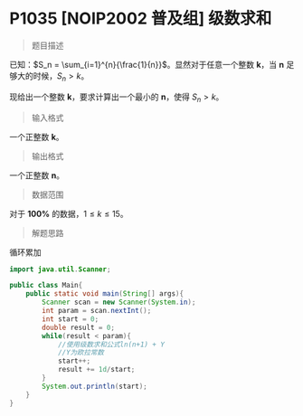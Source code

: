 # P1035 [NOIP2002 普及组] 级数求和

> 题目描述

已知：$S_n = \sum_{i=1}^{n}{\frac{1}{n}}$。显然对于任意一个整数 **k**，当 **n** 足够大的时候，$S_n>k$。

现给出一个整数 **k**，要求计算出一个最小的 **n**，使得 $S_n>k$。

> 输入格式

一个正整数 **k**。

> 输出格式

一个正整数 **n**。

> 数据范围

对于 **100%** 的数据，$1\le k \le 15$。

> 解题思路

循环累加

```java
import java.util.Scanner;

public class Main{
    public static void main(String[] args){
        Scanner scan = new Scanner(System.in);
        int param = scan.nextInt();
        int start = 0;
        double result = 0;
        while(result < param){
            //使用级数求和公式ln(n+1) + Y
            //Y为欧拉常数
            start++;
            result += 1d/start;
        }
        System.out.println(start);
    }
}
```

